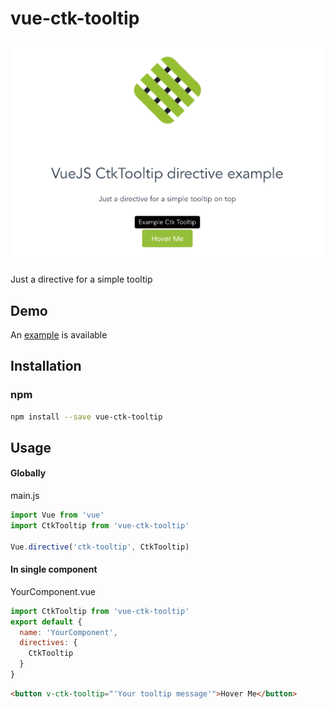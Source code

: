 # vue-ctk-tooltip

![Ctk Tooltip Example](./example/VueCtkTooltip/src/assets/ctk-tooltip-screenshot.png)

Just a directive for a simple tooltip

## Demo
An [example](https://htmlpreview.github.io/?https://github.com/chronotruck/vue-ctk-tooltip/blob/master/example/VueCtkTooltip/dist/index.html) is available

## Installation

### npm
``` sh
npm install --save vue-ctk-tooltip
```

## Usage

#### Globally
  main.js
```js
import Vue from 'vue'
import CtkTooltip from 'vue-ctk-tooltip'

Vue.directive('ctk-tooltip', CtkTooltip)
```

#### In single component
YourComponent.vue 
```js
import CtkTooltip from 'vue-ctk-tooltip'
export default {
  name: 'YourComponent',
  directives: {
    CtkTooltip
  }
}
```

```html
<button v-ctk-tooltip="'Your tooltip message'">Hover Me</button>
```

